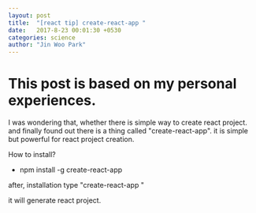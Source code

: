 ```yaml
---
layout: post
title:  "[react tip] create-react-app "
date:   2017-8-23 00:01:30 +0530
categories: science
author: "Jin Woo Park"
---
```

# This post is based on my personal experiences.

I was wondering that, whether there is simple way to create react project.
and finally found out there is a thing called "create-react-app".
it is simple but powerful for react project creation.

How to install?
  * npm install -g create-react-app

after, installation type "create-react-app <nameOfProject>"

it will generate react project.
